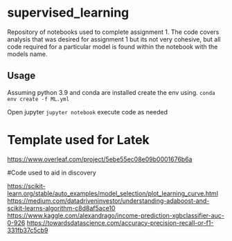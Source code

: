 # supervised_learning
Repository of notebooks used to complete assignment 1.  The code covers analysis that was desired for assignment 1 but its not very cohesive, but all code required for a particular model is found within the notebook with the models name. 

## Usage
Assuming python 3.9 and conda are installed create the env using.
`conda env create -f ML.yml`

Open jupyter
`jupyter notebook` execute code as needed

# Template used for Latek
https://www.overleaf.com/project/5ebe55ec08e09b0001676b6a

#Code used to aid in discovery


https://scikit-learn.org/stable/auto_examples/model_selection/plot_learning_curve.html
https://medium.com/datadriveninvestor/understanding-adaboost-and-scikit-learns-algorithm-c8d8af5ace10
https://www.kaggle.com/alexandrago/income-prediction-xgbclassifier-auc-0-926
https://towardsdatascience.com/accuracy-precision-recall-or-f1-331fb37c5cb9


